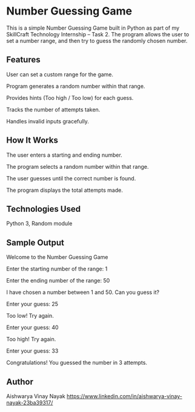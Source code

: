 # Number Guessing Game 

This is a simple Number Guessing Game built in Python as part of my SkillCraft Technology Internship – Task 2.
The program allows the user to set a number range, and then try to guess the randomly chosen number.

## Features

User can set a custom range for the game.

Program generates a random number within that range.

Provides hints (Too high / Too low) for each guess.

Tracks the number of attempts taken.

Handles invalid inputs gracefully.

## How It Works

The user enters a starting and ending number.

The program selects a random number within that range.

The user guesses until the correct number is found.

The program displays the total attempts made.

## Technologies Used

Python 3, Random module

## Sample Output
Welcome to the Number Guessing Game

Enter the starting number of the range: 1

Enter the ending number of the range: 50

I have chosen a number between 1 and 50. Can you guess it?

Enter your guess: 25

Too low! Try again.

Enter your guess: 40

Too high! Try again.

Enter your guess: 33

Congratulations! You guessed the number in 3 attempts.

## Author

Aishwarya Vinay Nayak https://www.linkedin.com/in/aishwarya-vinay-nayak-23ba39317/

